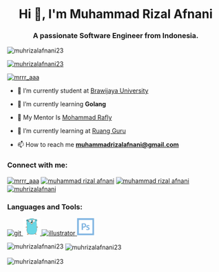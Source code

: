 <h1 align="center">Hi 👋, I'm Muhammad Rizal Afnani</h1>
<h3 align="center">A passionate Software Engineer from Indonesia.</h3>

<p align="left"> <img src="https://komarev.com/ghpvc/?username=muhrizalafnani23&label=Profile%20views&color=0e75b6&style=flat" alt="muhrizalafnani23" /> </p>

<p align="left"> <a href="https://github.com/ryo-ma/github-profile-trophy"><img src="https://github-profile-trophy.vercel.app/?username=muhrizalafnani23" alt="muhrizalafnani23" /></a> </p>

<p align="left"> <a href="https://twitter.com/mrrr_aaa" target="blank"><img src="https://img.shields.io/twitter/follow/mrrr_aaa?logo=twitter&style=for-the-badge" alt="mrrr_aaa" /></a> </p>

- 🔭 I’m currently student at [Brawijaya University](https://ub.ac.id/)

- 🌱 I’m currently learning **Golang**

- 👯 My Mentor Is [Mohammad Rafly](https://github.com/mohammadrafly)

- 🤝 I’m currently learning at [Ruang Guru](https://camp.ruangguru.com/)

- 📫 How to reach me **muhammadrizalafnani@gmail.com**

<h3 align="left">Connect with me:</h3>
<p align="left">
<a href="https://twitter.com/mrrr_aaa" target="blank"><img align="center" src="https://raw.githubusercontent.com/rahuldkjain/github-profile-readme-generator/master/src/images/icons/Social/twitter.svg" alt="mrrr_aaa" height="30" width="40" /></a>
<a href="https://linkedin.com/in/muhammad rizal afnani" target="blank"><img align="center" src="https://raw.githubusercontent.com/rahuldkjain/github-profile-readme-generator/master/src/images/icons/Social/linked-in-alt.svg" alt="muhammad rizal afnani" height="30" width="40" /></a>
<a href="https://fb.com/muhammad rizal afnani" target="blank"><img align="center" src="https://raw.githubusercontent.com/rahuldkjain/github-profile-readme-generator/master/src/images/icons/Social/facebook.svg" alt="muhammad rizal afnani" height="30" width="40" /></a>
<a href="https://instagram.com/muhrizalafnani" target="blank"><img align="center" src="https://raw.githubusercontent.com/rahuldkjain/github-profile-readme-generator/master/src/images/icons/Social/instagram.svg" alt="muhrizalafnani" height="30" width="40" /></a>
</p>

<h3 align="left">Languages and Tools:</h3>
<p align="left"> <a href="https://git-scm.com/" target="_blank" rel="noreferrer"> <img src="https://www.vectorlogo.zone/logos/git-scm/git-scm-icon.svg" alt="git" width="40" height="40"/> </a> <a href="https://golang.org" target="_blank" rel="noreferrer"> <img src="https://raw.githubusercontent.com/devicons/devicon/master/icons/go/go-original.svg" alt="go" width="40" height="40"/> </a> <a href="https://www.adobe.com/in/products/illustrator.html" target="_blank" rel="noreferrer"> <img src="https://www.vectorlogo.zone/logos/adobe_illustrator/adobe_illustrator-icon.svg" alt="illustrator" width="40" height="40"/> </a> <a href="https://www.photoshop.com/en" target="_blank" rel="noreferrer"> <img src="https://raw.githubusercontent.com/devicons/devicon/master/icons/photoshop/photoshop-line.svg" alt="photoshop" width="40" height="40"/> </a> </p>

<p><img align="left" src="https://github-readme-stats.vercel.app/api/top-langs?username=muhrizalafnani23&show_icons=true&locale=en&layout=compact" alt="muhrizalafnani23" /></p>

<p>&nbsp;<img align="center" src="https://github-readme-stats.vercel.app/api?username=muhrizalafnani23&show_icons=true&locale=en" alt="muhrizalafnani23" /></p>

<p><img align="center" src="https://github-readme-streak-stats.herokuapp.com/?user=muhrizalafnani23&" alt="muhrizalafnani23" /></p>
